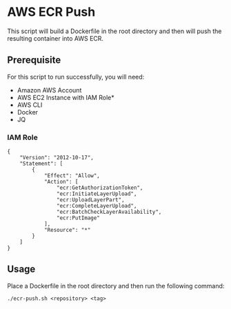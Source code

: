 # AWS ECR Push

This script will build a Dockerfile in the root directory and then will push the resulting container into AWS ECR.

## Prerequisite

For this script to run successfully, you will need:
 * Amazon AWS Account
 * AWS EC2 Instance with IAM Role*
 * AWS CLI
 * Docker
 * JQ

### IAM Role
```
{
    "Version": "2012-10-17",
    "Statement": [
        {
            "Effect": "Allow",
            "Action": [
                "ecr:GetAuthorizationToken",
                "ecr:InitiateLayerUpload",
                "ecr:UploadLayerPart",
                "ecr:CompleteLayerUpload",
                "ecr:BatchCheckLayerAvailability",
                "ecr:PutImage"
            ],
            "Resource": "*"
        }
    ]
}
```
## Usage

Place a Dockerfile in the root directory and then run the following command:

```
./ecr-push.sh <repository> <tag>
```
